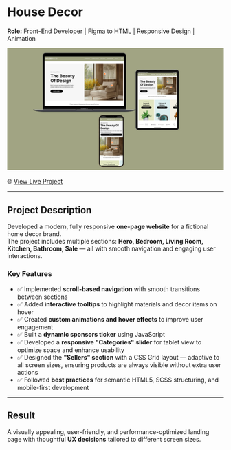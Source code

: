 # House Decor

**Role:** Front-End Developer | Figma to HTML | Responsive Design | Animation

[![Watch Video Presentation](img/mockup_house_decor.webp)](https://youtu.be/U_VeakRUmYE?si=7Z0B3hQMQWi9AEDJ)

🌐 [View Live Project](https://oleksandrmul.github.io/home-decor/)

---

## Project Description
Developed a modern, fully responsive **one-page website** for a fictional home decor brand.  
The project includes multiple sections: **Hero, Bedroom, Living Room, Kitchen, Bathroom, Sale** — all with smooth navigation and engaging user interactions.

### Key Features
- ✅ Implemented **scroll-based navigation** with smooth transitions between sections  
- ✅ Added **interactive tooltips** to highlight materials and decor items on hover  
- ✅ Created **custom animations and hover effects** to improve user engagement  
- ✅ Built a **dynamic sponsors ticker** using JavaScript  
- ✅ Developed a **responsive "Categories" slider** for tablet view to optimize space and enhance usability  
- ✅ Designed the **"Sellers" section** with a CSS Grid layout — adaptive to all screen sizes, ensuring products are always visible without extra user actions  
- ✅ Followed **best practices** for semantic HTML5, SCSS structuring, and mobile-first development

---

## Result
A visually appealing, user-friendly, and performance-optimized landing page with thoughtful **UX decisions** tailored to different screen sizes.

